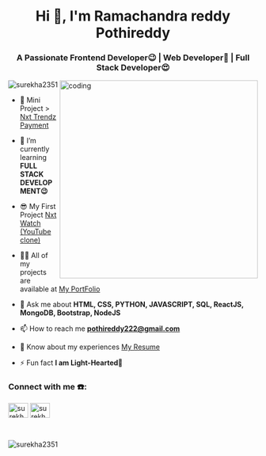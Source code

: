
<h1 align="center">Hi 👋, I'm Ramachandra reddy Pothireddy </h1>
<h3 align="center">A Passionate Frontend Developer😉 | Web Developer🤗 | Full Stack Developer😍</h3>
<img align ="right" width="400" alt="coding" src=""

<p align="left"> <img src="https://komarev.com/ghpvc/?username=surekha2351&label=Profile%20views&color=0e75b6&style=flat" alt="surekha2351" /> </p>

- 🔭 Mini Project > [Nxt Trendz Payment](https://ramnxttrendz1.ccbp.tech)

- 🌱 I’m currently learning **FULL STACK DEVELOPMENT😉**

- 😎 My First Project [Nxt Watch (YouTube clone)](https://nxtwatchl.ccbp.tech)

- 👨‍💻 All of my projects are available at [My PortFolio](https://ramachandrareddy1.vercel.app/)

- 💬 Ask me about **HTML, CSS, PYTHON, JAVASCRIPT, SQL, ReactJS, MongoDB, Bootstrap, NodeJS**

- 📫 How to reach me **pothireddy222@gmail.com**

- 📄 Know about my experiences [My Resume](https://drive.google.com/file/d/1Tpnyfp5GuUtYYs_vpLYou59FMUX-h5xc/view?usp=sharing)
  

- ⚡ Fun fact **I am Light-Hearted💞**

<h3 align="left">Connect with me ☎️:</h3>
<p align="left">
<a href="https://www.linkedin.com/in/p-ramachandra-reddy-6200a31aa/" target="blank"><img align="center" src="https://raw.githubusercontent.com/rahuldkjain/github-profile-readme-generator/master/src/images/icons/Social/linked-in-alt.svg" alt="surekha yerrabatti" height="30" width="40" /></a>
<a href="https://www.instagram.com/ramachandarreddypothireddy?igsh=OHRtenRvN3U1cDFw " target="blank"><img align="center" src="https://raw.githubusercontent.com/rahuldkjain/github-profile-readme-generator/master/src/images/icons/Social/instagram.svg" alt="surekha_yerrabatti2351" height="30" width="40" /></a>
</p>
<br/>

<p><img align="left" src="https://github-readme-stats.vercel.app/api/top-langs?username=surekha2351&show_icons=true&locale=en&layout=compact" alt="surekha2351" /></p>
